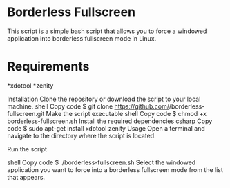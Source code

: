 <h1 align="left">
	Borderless Fullscreen
</h1>

This script is a simple bash script that allows you to force a windowed application into borderless fullscreen mode in Linux.

<h1 align="left">
	Requirements
</h1>
*xdotool
*zenity

Installation
Clone the repository or download the script to your local machine.
shell
Copy code
$ git clone https://github.com/<username>/borderless-fullscreen.git
Make the script executable
shell
Copy code
$ chmod +x borderless-fullscreen.sh
Install the required dependencies
csharp
Copy code
$ sudo apt-get install xdotool zenity
Usage
Open a terminal and navigate to the directory where the script is located.

Run the script

shell
Copy code
$ ./borderless-fullscreen.sh
Select the windowed application you want to force into a borderless fullscreen mode from the list that appears.
